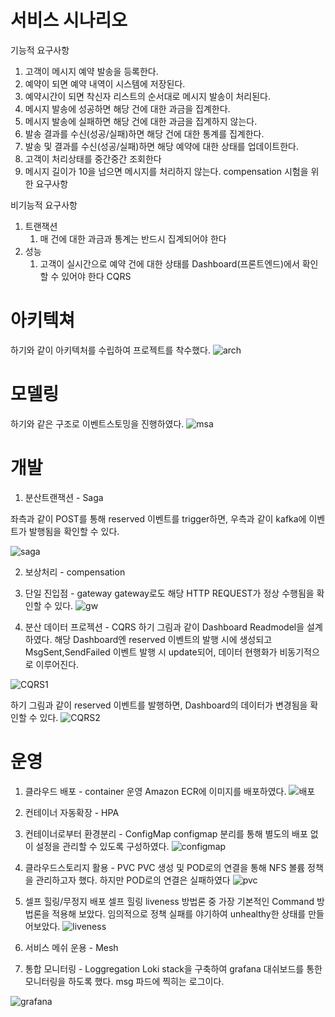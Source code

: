 
# 서비스 시나리오

기능적 요구사항
1. 고객이 메시지 예약 발송을 등록한다.
1. 예약이 되면 예약 내역이 시스템에 저장된다.
1. 예약시간이 되면 착신자 리스트의 순서대로 메시지 발송이 처리된다.
1. 메시지 발송에 성공하면 해당 건에 대한 과금을 집계한다.
1. 메시지 발송에 실패하면 해당 건에 대한 과금을 집계하지 않는다.
1. 발송 결과를 수신(성공/실패)하면 해당 건에 대한 통계를 집계한다.
1. 발송 및 결과를 수신(성공/실패)하면 해당 예약에 대한 상태를 업데이트한다.
1. 고객이 처리상태를 중간중간 조회한다
1. 메시지 길이가 10을 넘으면 메시지를 처리하지 않는다. compensation 시험을 위한 요구사항

비기능적 요구사항
1. 트랜잭션
    1. 매 건에 대한 과금과 통계는 반드시 집계되어야 한다
1. 성능
    1. 고객이 실시간으로 예약 건에 대한 상태를 Dashboard(프론트엔드)에서 확인할 수 있어야 한다  CQRS

# 아키텍쳐
하기와 같이 아키텍처를 수립하여 프로젝트를 착수했다.
![arch](https://github.com/hyeonnimm/newmsgsvc/assets/170282165/f50df5b1-41de-48fb-aef2-b4a5098c57ae)


# 모델링
하기와 같은 구조로 이벤트스토밍을 진행하였다.
![msa](https://github.com/hyeonnimm/newmsgsvc/assets/170282165/c81ab26e-e33d-49f3-9b6f-508061875ce7)

# 개발
1) 분산트랜잭션 - Saga

좌측과 같이 POST를 통해 reserved 이벤트를 trigger하면, 우측과 같이 kafka에 이벤트가 발행됨을 확인할 수 있다.

![saga](https://github.com/hyeonnimm/newmsgsvc/assets/170282165/6d261231-44e8-4afa-a7a3-f75ad775a747)

   
2) 보상처리 - compensation


3) 단일 진입점 - gateway
gateway로도 해당 HTTP REQUEST가 정상 수행됨을 확인할 수 있다.
![gw](https://github.com/hyeonnimm/newmsgsvc/assets/170282165/e3fc1332-98c5-4ae9-8ace-7185f695e9bd)



4) 분산 데이터 프로젝션 - CQRS
하기 그림과 같이 Dashboard Readmodel을 설계하였다.
해당 Dashboard엔 reserved 이벤트의 발행 시에 생성되고 MsgSent,SendFailed 이벤트 발행 시 update되어, 데이터 현행화가 비동기적으로 이루어진다.

![CQRS1](https://github.com/hyeonnimm/newmsgsvc/assets/170282165/43507925-1f01-4799-91a0-f0bb4153e3a7)

하기 그림과 같이 reserved 이벤트를 발행하면, Dashboard의 데이터가 변경됨을 확인할 수 있다.
![CQRS2](https://github.com/hyeonnimm/newmsgsvc/assets/170282165/508d53f6-ceb3-417f-aae7-48aee94f31c8)


# 운영

1) 클라우드 배포 - container 운영
Amazon ECR에 이미지를 배포하였다.
![배포](https://github.com/hyeonnimm/newmsgsvc/assets/170282165/5161bd08-496f-4f9e-a1a6-af3a9551b634)

2) 컨테이너 자동확장 - HPA



3) 컨테이너로부터 환경분리 -  ConfigMap
configmap 분리를 통해 별도의 배포 없이 설정을 관리할 수 있도록 구성하였다.
![configmap](https://github.com/hyeonnimm/newmsgsvc/assets/170282165/beb61d58-7d56-4a14-97c8-0812b4299283)

4) 클라우드스토리지 활용 - PVC
PVC 생성 및 POD로의 연결을 통해 NFS 볼륨 정책을 관리하고자 했다.
하지만 POD로의 연결은 실패하였다
![pvc](https://github.com/hyeonnimm/newmsgsvc/assets/170282165/27a68d55-5726-4800-8d09-dcf305fdd11c)

6) 셀프 힐링/무정지 배포
셀프 힐링 liveness 방법론 중 가장 기본적인 Command 방법론을 적용해 보았다.
임의적으로 정책 실패를 야기하여 unhealthy한 상태를 만들어보았다.
![liveness](https://github.com/hyeonnimm/newmsgsvc/assets/170282165/f5dfd454-28c7-4f9e-9b92-9c62380adb9c)

8) 서비스 메쉬 운용 - Mesh

9) 통합 모니터링 - Loggregation
Loki stack을 구축하여 grafana 대쉬보드를 통한 모니터링을 하도록 했다.
msg 파드에 찍히는 로그이다.

![grafana](https://github.com/hyeonnimm/newmsgsvc/assets/170282165/41fe636c-6595-4197-8550-374811331f20)





















